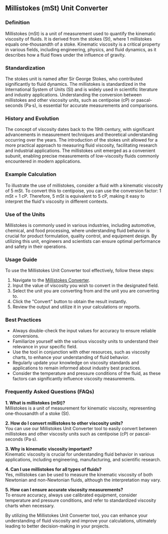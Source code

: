 ## Millistokes (mSt) Unit Converter

### Definition
Millistokes (mSt) is a unit of measurement used to quantify the kinematic viscosity of fluids. It is derived from the stokes (St), where 1 millistokes equals one-thousandth of a stoke. Kinematic viscosity is a critical property in various fields, including engineering, physics, and fluid dynamics, as it describes how a fluid flows under the influence of gravity.

### Standardization
The stokes unit is named after Sir George Stokes, who contributed significantly to fluid dynamics. The millistokes is standardized in the International System of Units (SI) and is widely used in scientific literature and industry applications. Understanding the conversion between millistokes and other viscosity units, such as centipoise (cP) or pascal-seconds (Pa·s), is essential for accurate measurements and comparisons.

### History and Evolution
The concept of viscosity dates back to the 19th century, with significant advancements in measurement techniques and theoretical understanding occurring over the years. The introduction of the stokes unit allowed for a more practical approach to measuring fluid viscosity, facilitating research and industrial applications. The millistokes unit emerged as a convenient subunit, enabling precise measurements of low-viscosity fluids commonly encountered in modern applications.

### Example Calculation
To illustrate the use of millistokes, consider a fluid with a kinematic viscosity of 5 mSt. To convert this to centipoise, you can use the conversion factor: 1 mSt = 1 cP. Therefore, 5 mSt is equivalent to 5 cP, making it easy to interpret the fluid's viscosity in different contexts.

### Use of the Units
Millistokes is commonly used in various industries, including automotive, chemical, and food processing, where understanding fluid behavior is crucial for product formulation, quality control, and equipment design. By utilizing this unit, engineers and scientists can ensure optimal performance and safety in their operations.

### Usage Guide
To use the Millistokes Unit Converter tool effectively, follow these steps:
1. Navigate to the [Millistokes Converter](https://www.inayam.co/unit-converter/electrical_capacitance).
2. Input the value of viscosity you wish to convert in the designated field.
3. Select the unit you are converting from and the unit you are converting to.
4. Click the "Convert" button to obtain the result instantly.
5. Review the output and utilize it in your calculations or reports.

### Best Practices
- Always double-check the input values for accuracy to ensure reliable conversions.
- Familiarize yourself with the various viscosity units to understand their relevance in your specific field.
- Use the tool in conjunction with other resources, such as viscosity charts, to enhance your understanding of fluid behavior.
- Regularly update your knowledge on viscosity standards and applications to remain informed about industry best practices.
- Consider the temperature and pressure conditions of the fluid, as these factors can significantly influence viscosity measurements.

### Frequently Asked Questions (FAQs)

**1. What is millistokes (mSt)?**  
Millistokes is a unit of measurement for kinematic viscosity, representing one-thousandth of a stoke (St).

**2. How do I convert millistokes to other viscosity units?**  
You can use our Millistokes Unit Converter tool to easily convert between millistokes and other viscosity units such as centipoise (cP) or pascal-seconds (Pa·s).

**3. Why is kinematic viscosity important?**  
Kinematic viscosity is crucial for understanding fluid behavior in various applications, including engineering, manufacturing, and scientific research.

**4. Can I use millistokes for all types of fluids?**  
Yes, millistokes can be used to measure the kinematic viscosity of both Newtonian and non-Newtonian fluids, although the interpretation may vary.

**5. How can I ensure accurate viscosity measurements?**  
To ensure accuracy, always use calibrated equipment, consider temperature and pressure conditions, and refer to standardized viscosity charts when necessary.

By utilizing the Millistokes Unit Converter tool, you can enhance your understanding of fluid viscosity and improve your calculations, ultimately leading to better decision-making in your projects.